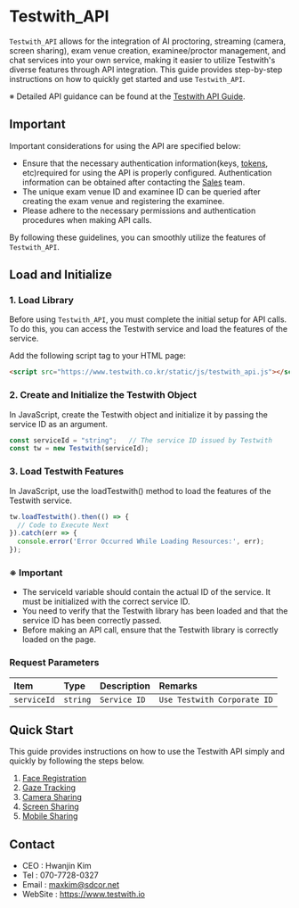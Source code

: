 # Testwith_API
 
`Testwith_API` allows for the integration of AI proctoring, streaming (camera, screen sharing), exam venue creation, examinee/proctor management, and chat services into your own service, making it easier to utilize Testwith's diverse features through API integration. This guide provides step-by-step instructions on how to quickly get started and use `Testwith_API`.

※ Detailed API guidance can be found at the [Testwith API Guide](https://testwith.co.kr/twguide/kr).

## Important

Important considerations for using the API are specified below:

- Ensure that the necessary authentication information(keys, [tokens](/Token/TokenREADME.md), etc)required for using the API is properly configured. Authentication information can be obtained after contacting the [Sales](#Contact) team.
- The unique exam venue ID and examinee ID can be queried after creating the exam venue and registering the examinee.
- Please adhere to the necessary permissions and authentication procedures when making API calls.

By following these guidelines, you can smoothly utilize the features of `Testwith_API`.

## Load and Initialize
### 1. Load Library
Before using `Testwith_API`, you must complete the initial setup for API calls. To do this, you can access the Testwith service and load the features of the service.

Add the following script tag to your HTML page:
```html
<script src="https://www.testwith.co.kr/static/js/testwith_api.js"></script>
```

### 2. Create and Initialize the Testwith Object

In JavaScript, create the Testwith object and initialize it by passing the service ID as an argument.

```javascript
const serviceId = "string";   // The service ID issued by Testwith
const tw = new Testwith(serviceId);
```

### 3. Load Testwith Features
In JavaScript, use the loadTestwith() method to load the features of the Testwith service.

```javascript
tw.loadTestwith().then(() => {
  // Code to Execute Next
}).catch(err => {
  console.error('Error Occurred While Loading Resources:', err);
});
```

### ※ Important
- The serviceId variable should contain the actual ID of the service. It must be initialized with the correct service ID.
- You need to verify that the Testwith library has been loaded and that the service ID has been correctly passed.
- Before making an API call, ensure that the Testwith library is correctly loaded on the page.

### Request Parameters

|Item|Type|Description|Remarks|
|:--------|:-----|:------------|:--------------------|
|`serviceId`|`string`|`Service ID` |`Use Testwith Corporate ID`|

## Quick Start
 
This guide provides instructions on how to use the Testwith API simply and quickly by following the steps below.

1. [Face Registration](/Quick%20Start/Ouick_start_Face/Face.md)
2. [Gaze Tracking](/Quick%20Start/Ouick_start_Gaze/Gaze.md)
3. [Camera Sharing](/Quick%20Start/Ouick_start_Cam/Cam.md)
4. [Screen Sharing](/Quick%20Start/Ouick_start_Screen/Screen.md)
5. [Mobile Sharing](/Quick%20Start/Ouick_start_Mobile/Mobile.md)

## Contact

- CEO : Hwanjin Kim
- Tel : 070-7728-0327
- Email : maxkim@sdcor.net
- WebSite :  https://www.testwith.io


